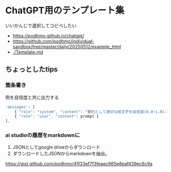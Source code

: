 # ChatGPT用のテンプレート集

いいかんじで選択してコピペしたい

- https://podhmo.github.io/chatgpt/
- https://github.com/podhmo/individual-sandbox/tree/master/daily/20250512/example_html 
- [./Template.md](./Template.md)


## ちょっとしたtips

### 箇条書き

例を自信度と共に出力する


```js
'messages': [
    { "role": "system", "content": "要約として適切な絵文字を自信度(0.0~1.0)と共に答えてください。10つ程候補をあげて下さい" },
    { "role": "user", "content": prompt }
],
```

### ai studioの履歴をmarkdownに

1. JSONとしてgoogle driveからダウンロード
2. ダウンロードしたJSONからmarkdownを抽出。

https://gist.github.com/podhmo/41f33ef7f3feaec665e8eaf439ec6c9a


